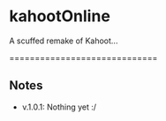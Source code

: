 # kahootOnline
A scuffed remake of Kahoot...

=============================

Notes
-----

- v.1.0.1: Nothing yet :/

